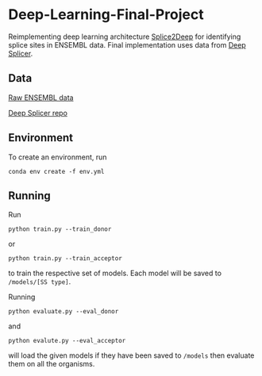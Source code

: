 # Deep-Learning-Final-Project
Reimplementing deep learning architecture [Splice2Deep](https://www.sciencedirect.com/science/article/pii/S2590158320300097#s0030) for identifying splice sites in ENSEMBL data. Final implementation uses data from [Deep Splicer](https://www.mdpi.com/2073-4425/13/5/907).

## Data

[Raw ENSEMBL data](https://drive.google.com/drive/folders/1g_PgqlBnby8TVmDwQRrBCQEeMgtTnjL1?usp=sharing)

[Deep Splicer repo](https://github.com/ElisaFernandezCastillo/DeepSplicer)

## Environment

To create an environment, run

    conda env create -f env.yml

## Running

Run

    python train.py --train_donor
or

    python train.py --train_acceptor

to train the respective set of models. Each model will be saved to `/models/[SS type]`.

Running

    python evaluate.py --eval_donor
and

    python evalute.py --eval_acceptor

will load the given models if they have been saved to `/models` then evaluate them on all the organisms.